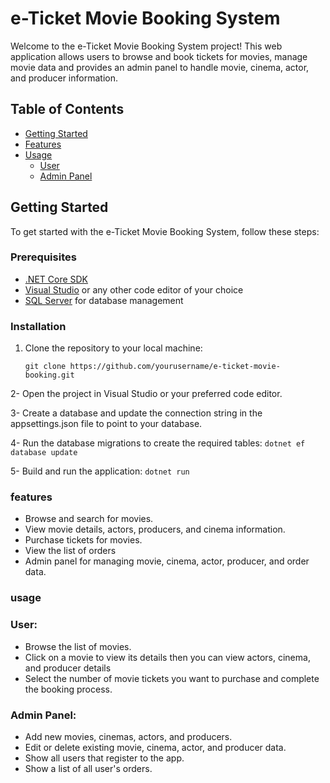 # e-Ticket Movie Booking System

Welcome to the e-Ticket Movie Booking System project! This web application allows users to browse and book tickets for movies, manage movie data and provides an admin panel to handle movie, cinema, actor, and producer information.

## Table of Contents

- [Getting Started](#getting-started)
- [Features](#features)
- [Usage](#usage)
   - [User](#user)
   - [Admin Panel](#admin-panel)

## Getting Started

To get started with the e-Ticket Movie Booking System, follow these steps:

### Prerequisites

- [.NET Core SDK](https://dotnet.microsoft.com/download)
- [Visual Studio](https://visualstudio.microsoft.com/downloads/) or any other code editor of your choice
- [SQL Server](https://www.microsoft.com/en-us/sql-server/sql-server-downloads) for database management

### Installation

1. Clone the repository to your local machine:

   ```
   git clone https://github.com/yourusername/e-ticket-movie-booking.git
   ```
2- Open the project in Visual Studio or your preferred code editor.

3- Create a database and update the connection string in the appsettings.json file to point to your database.

4- Run the database migrations to create the required tables:
    ```
    dotnet ef database update
    ```

5- Build and run the application:
    ```dotnet run```
    
### features
- Browse and search for movies.
- View movie details,  actors, producers, and cinema information.
- Purchase tickets for movies.
- View the list of orders
- Admin panel for managing movie, cinema, actor, producer, and order data.

### usage

### User:
   - Browse the list of movies.
   - Click on a movie to view its details then you can view actors, cinema, and producer details
   - Select the number of movie tickets you want to purchase and complete the booking process.
### Admin Panel:
   - Add new movies, cinemas, actors, and producers.
   - Edit or delete existing movie, cinema, actor, and producer data.
   - Show all users that register to the app.
   - Show a list of all user's orders.





